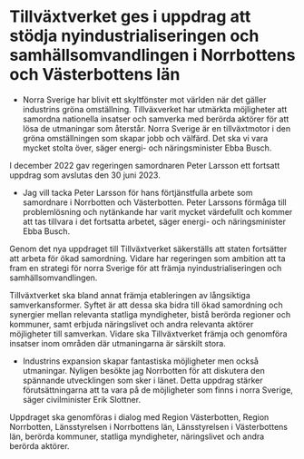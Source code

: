 # Tillväxtverket ges i uppdrag att stödja nyindustrialiseringen och samhällsomvandlingen i Norrbottens och Västerbottens län

- Norra Sverige har blivit ett skyltfönster mot världen när det gäller industrins gröna omställning. Tillväxverket har utmärkta möjligheter att samordna nationella insatser och samverka med berörda aktörer för att lösa de utmaningar som återstår. Norra Sverige är en tillväxtmotor i den gröna omställningen som skapar jobb och välfärd. Det ska vi vara mycket stolta över, säger energi- och näringsminister Ebba Busch.

I december 2022 gav regeringen samordnaren Peter Larsson ett fortsatt uppdrag som avslutas den 30 juni 2023.

- Jag vill tacka Peter Larsson för hans förtjänstfulla arbete som samordnare i Norrbotten och Västerbotten. Peter Larssons förmåga till problemlösning och nytänkande har varit mycket värdefullt och kommer att tas tillvara i det fortsatta arbetet, säger energi- och näringsminister Ebba Busch.

Genom det nya uppdraget till Tillväxtverket säkerställs att staten fortsätter att arbeta för ökad samordning. Vidare har regeringen som ambition att ta fram en strategi för norra Sverige för att främja nyindustrialiseringen och samhällsomvandlingen.

Tillväxtverket ska bland annat främja etableringen av långsiktiga samverkansformer. Syftet är att dessa ska bidra till ökad samordning och synergier mellan relevanta statliga myndigheter, bistå berörda regioner och kommuner, samt erbjuda näringslivet och andra relevanta aktörer möjligheter till samverkan. Vidare ska Tillväxtverket främja och genomföra insatser inom områden där utmaningarna är särskilt stora.

- Industrins expansion skapar fantastiska möjligheter men också utmaningar. Nyligen besökte jag Norrbotten för att diskutera den spännande utvecklingen som sker i länet. Detta uppdrag stärker förutsättningarna att ta vara på de möjligheter som finns i norra Sverige, säger civilminister Erik Slottner.

Uppdraget ska genomföras i dialog med Region Västerbotten, Region Norrbotten, Länsstyrelsen i Norrbottens län, Länsstyrelsen i Västerbottens län, berörda kommuner, statliga myndigheter, näringslivet och andra berörda aktörer.
